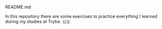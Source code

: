 README.md

In this repository there are some exercises to practice everything I learned during my studies at Trybe. 🇺🇸
